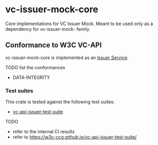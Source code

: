 # vc-issuer-mock-core

Core implementations for VC Issuer Mock. Meant to be used only as a dependency for vc-issuer-mock- family.

## Conformance to W3C VC-API

vc-issuer-mock-core is implemented as an [Issuer Service](https://w3c-ccg.github.io/vc-api/#issuer-service).

TODO list the conformances

- DATA-INTEGRITY

### Test suites

This crate is tested against the following test suites:

- [vc-api-issuer-test-suite](https://github.com/w3c-ccg/vc-api-issuer-test-suite)

TODO

- refer to the internal CI results
- refer to <https://w3c-ccg.github.io/vc-api-issuer-test-suite/>

